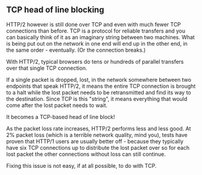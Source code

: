 ## TCP head of line blocking

HTTP/2 however is still done over TCP and even with much fewer TCP connections
than before. TCP is a protocol for reliable transfers and you can basically
think of it as an imaginary string between two machines. What is being put out
on the network in one end will end up in the other end, in the same order -
eventually. (Or the connection breaks.)

With HTTP/2, typical browsers do tens or hundreds of parallel transfers over
that single TCP connection.

If a single packet is dropped, lost, in the network somewhere between two
endpoints that speak HTTP/2, it means the entire TCP connection is brought to
a halt while the lost packet needs to be retransmitted and find its way to the
destination. Since TCP is this "string", it means everything that would come
after the lost packet needs to wait.

It becomes a TCP-based head of line block!

As the packet loss rate increases, HTTP/2 performs less and less good. At 2%
packet loss (which is a terrible network quality, mind you), tests have proven
that HTTP/1 users are usually better off - because they typically have six TCP
connections up to distribute the lost packet over so for each lost packet the
other connections without loss can still continue.

Fixing this issue is not easy, if at all possible, to do with TCP.

